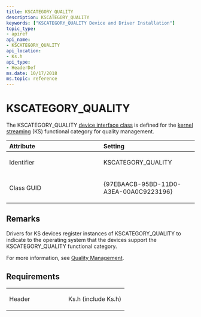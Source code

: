 ```yaml
---
title: KSCATEGORY_QUALITY
description: KSCATEGORY_QUALITY
keywords: ["KSCATEGORY_QUALITY Device and Driver Installation"]
topic_type:
- apiref
api_name:
- KSCATEGORY_QUALITY
api_location:
- Ks.h
api_type:
- HeaderDef
ms.date: 10/17/2018
ms.topic: reference
---
```


# KSCATEGORY_QUALITY


The KSCATEGORY_QUALITY [device interface class](./overview-of-device-interface-classes.md) is defined for the [kernel streaming](../stream/streaming-minidrivers2.md) (KS) functional category for quality management.

<table>
<colgroup>
<col width="50%" />
<col width="50%" />
</colgroup>
<thead>
<tr class="header">
<th align="left">Attribute</th>
<th align="left">Setting</th>
</tr>
</thead>
<tbody>
<tr class="odd">
<td align="left"><p>Identifier</p></td>
<td align="left"><p>KSCATEGORY_QUALITY</p></td>
</tr>
<tr class="even">
<td align="left"><p>Class GUID</p></td>
<td align="left"><p>{97EBAACB-95BD-11D0-A3EA-00A0C9223196}</p></td>
</tr>
</tbody>
</table>

 

## Remarks

Drivers for KS devices register instances of KSCATEGORY_QUALITY to indicate to the operating system that the devices support the KSCATEGORY_QUALITY functional category.

For more information, see [Quality Management](../stream/quality-management.md).

## Requirements

<table>
<colgroup>
<col width="50%" />
<col width="50%" />
</colgroup>
<tbody>
<tr class="odd">
<td align="left"><p>Header</p></td>
<td align="left">Ks.h (include Ks.h)</td>
</tr>
</tbody>
</table>

 

